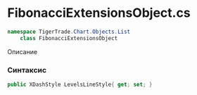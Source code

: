 
# FibonacciExtensionsObject.cs
```csharp
namespace TigerTrade.Chart.Objects.List  
    class FibonacciExtensionsObject
```

Описание

### Синтаксис
```csharp
public XDashStyle LevelsLineStyle{ get; set; }
```
